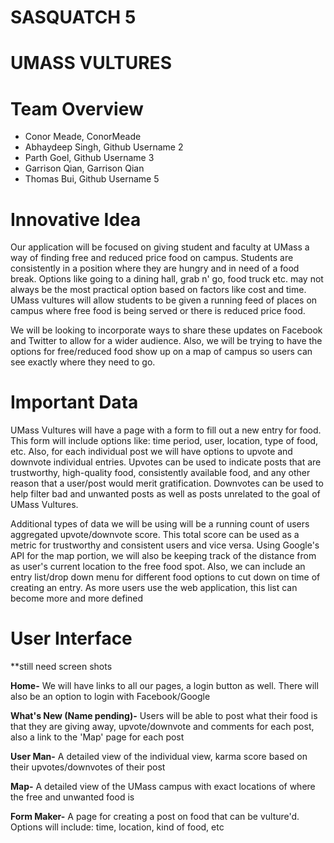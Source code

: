 # SASQUATCH 5

# UMASS VULTURES

# Team Overview

* Conor Meade, ConorMeade
* Abhaydeep Singh, Github Username 2
* Parth Goel, Github Username 3
* Garrison Qian, Garrison Qian
* Thomas Bui, Github Username 5

# Innovative Idea

Our application will be focused on giving student and faculty at UMass a way of finding free and reduced price food on campus. Students are consistently in a position where they are hungry and in need of a food break. Options like going to a dining hall, grab n' go, food truck etc. may not always be the most practical option based on factors like cost and time. UMass vultures will allow students to be given a running feed of places on campus where free food is being served or there is reduced price food.

We will be looking to incorporate ways to share these updates on Facebook and Twitter to allow for a wider audience. Also, we will be trying to have the options for free/reduced food show up on a map of campus so users can see exactly where they need to go.

# Important Data

UMass Vultures will have a page with a form to fill out a new entry for food. This form will include options like: time period, user, location, type of food, etc. Also, for each individual post we will have options to upvote and downvote individual entries. Upvotes can be used to indicate posts that are trustworthy, high-quality food, consistently available food, and any other reason that a user/post would merit gratification. Downvotes can be used to help filter bad and unwanted posts as well as posts unrelated to the goal of UMass Vultures.

Additional types of data we will be using will be a running count of users aggregated upvote/downvote score. This total score can be used as a metric for trustworthy and consistent users and vice versa. Using Google's API for the map portion, we will also be keeping track of the distance from as user's current location to the free food spot. Also, we can include an entry list/drop down menu for different food options to cut down on time of creating an entry. As more users use the web application, this list can become more and more defined

# User Interface

**still need screen shots

**Home-** We will have links to all our pages, a login button as well. There will also be an option to login with Facebook/Google


**What's New (Name pending)-** Users will be able to post what their food is that they are giving away, upvote/downvote and comments for each post, also a link to the 'Map' page for each post


**User Man-** A detailed view of the individual view, karma score based on their upvotes/downvotes of their post


**Map-** A detailed view of the UMass campus with exact locations of where the free and unwanted food is


**Form Maker-** A page for creating a post on food that can be vulture'd. Options will include: time, location, kind of food, etc

[](https://imgur.com/a/lOEeIZM)